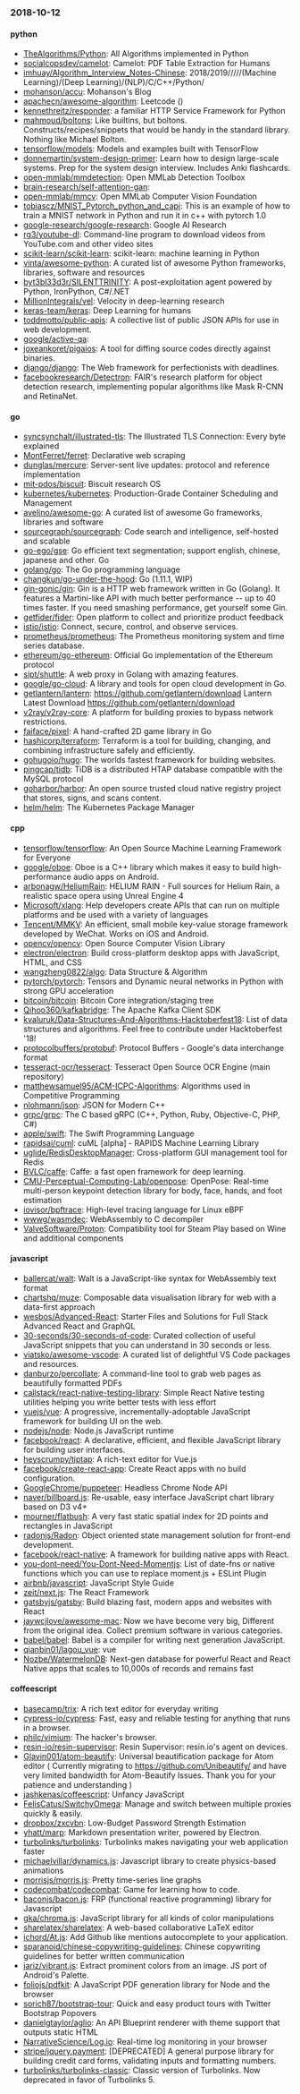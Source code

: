 ### 2018-10-12

#### python
* [TheAlgorithms/Python](https://github.com/TheAlgorithms/Python): All Algorithms implemented in Python
* [socialcopsdev/camelot](https://github.com/socialcopsdev/camelot): Camelot: PDF Table Extraction for Humans
* [imhuay/Algorithm_Interview_Notes-Chinese](https://github.com/imhuay/Algorithm_Interview_Notes-Chinese): 2018/2019/////(Machine Learning)/(Deep Learning)/(NLP)/C/C++/Python/
* [mohanson/accu](https://github.com/mohanson/accu): Mohanson's Blog
* [apachecn/awesome-algorithm](https://github.com/apachecn/awesome-algorithm): Leetcode  () 
* [kennethreitz/responder](https://github.com/kennethreitz/responder): a familiar HTTP Service Framework for Python
* [mahmoud/boltons](https://github.com/mahmoud/boltons):  Like builtins, but boltons. Constructs/recipes/snippets that would be handy in the standard library. Nothing like Michael Bolton.
* [tensorflow/models](https://github.com/tensorflow/models): Models and examples built with TensorFlow
* [donnemartin/system-design-primer](https://github.com/donnemartin/system-design-primer): Learn how to design large-scale systems. Prep for the system design interview. Includes Anki flashcards.
* [open-mmlab/mmdetection](https://github.com/open-mmlab/mmdetection): Open MMLab Detection Toolbox
* [brain-research/self-attention-gan](https://github.com/brain-research/self-attention-gan): 
* [open-mmlab/mmcv](https://github.com/open-mmlab/mmcv): Open MMLab Computer Vision Foundation
* [tobiascz/MNIST_Pytorch_python_and_capi](https://github.com/tobiascz/MNIST_Pytorch_python_and_capi): This is an example of how to train a MNIST network in Python and run it in c++ with pytorch 1.0
* [google-research/google-research](https://github.com/google-research/google-research): Google AI Research
* [rg3/youtube-dl](https://github.com/rg3/youtube-dl): Command-line program to download videos from YouTube.com and other video sites
* [scikit-learn/scikit-learn](https://github.com/scikit-learn/scikit-learn): scikit-learn: machine learning in Python
* [vinta/awesome-python](https://github.com/vinta/awesome-python): A curated list of awesome Python frameworks, libraries, software and resources
* [byt3bl33d3r/SILENTTRINITY](https://github.com/byt3bl33d3r/SILENTTRINITY): A post-exploitation agent powered by Python, IronPython, C#/.NET
* [MillionIntegrals/vel](https://github.com/MillionIntegrals/vel): Velocity in deep-learning research
* [keras-team/keras](https://github.com/keras-team/keras): Deep Learning for humans
* [toddmotto/public-apis](https://github.com/toddmotto/public-apis): A collective list of public JSON APIs for use in web development.
* [google/active-qa](https://github.com/google/active-qa): 
* [joxeankoret/pigaios](https://github.com/joxeankoret/pigaios): A tool for diffing source codes directly against binaries.
* [django/django](https://github.com/django/django): The Web framework for perfectionists with deadlines.
* [facebookresearch/Detectron](https://github.com/facebookresearch/Detectron): FAIR's research platform for object detection research, implementing popular algorithms like Mask R-CNN and RetinaNet.

#### go
* [syncsynchalt/illustrated-tls](https://github.com/syncsynchalt/illustrated-tls): The Illustrated TLS Connection: Every byte explained
* [MontFerret/ferret](https://github.com/MontFerret/ferret): Declarative web scraping
* [dunglas/mercure](https://github.com/dunglas/mercure): Server-sent live updates: protocol and reference implementation
* [mit-pdos/biscuit](https://github.com/mit-pdos/biscuit): Biscuit research OS
* [kubernetes/kubernetes](https://github.com/kubernetes/kubernetes): Production-Grade Container Scheduling and Management
* [avelino/awesome-go](https://github.com/avelino/awesome-go): A curated list of awesome Go frameworks, libraries and software
* [sourcegraph/sourcegraph](https://github.com/sourcegraph/sourcegraph): Code search and intelligence, self-hosted and scalable
* [go-ego/gse](https://github.com/go-ego/gse): Go efficient text segmentation; support english, chinese, japanese and other. Go 
* [golang/go](https://github.com/golang/go): The Go programming language
* [changkun/go-under-the-hood](https://github.com/changkun/go-under-the-hood): Go  (1.11.1, WIP)
* [gin-gonic/gin](https://github.com/gin-gonic/gin): Gin is a HTTP web framework written in Go (Golang). It features a Martini-like API with much better performance -- up to 40 times faster. If you need smashing performance, get yourself some Gin.
* [getfider/fider](https://github.com/getfider/fider): Open platform to collect and prioritize product feedback
* [istio/istio](https://github.com/istio/istio): Connect, secure, control, and observe services.
* [prometheus/prometheus](https://github.com/prometheus/prometheus): The Prometheus monitoring system and time series database.
* [ethereum/go-ethereum](https://github.com/ethereum/go-ethereum): Official Go implementation of the Ethereum protocol
* [sipt/shuttle](https://github.com/sipt/shuttle): A web proxy in Golang with amazing features.
* [google/go-cloud](https://github.com/google/go-cloud): A library and tools for open cloud development in Go.
* [getlantern/lantern](https://github.com/getlantern/lantern):  https://github.com/getlantern/download  Lantern Latest Download https://github.com/getlantern/download 
* [v2ray/v2ray-core](https://github.com/v2ray/v2ray-core): A platform for building proxies to bypass network restrictions.
* [faiface/pixel](https://github.com/faiface/pixel): A hand-crafted 2D game library in Go
* [hashicorp/terraform](https://github.com/hashicorp/terraform): Terraform is a tool for building, changing, and combining infrastructure safely and efficiently.
* [gohugoio/hugo](https://github.com/gohugoio/hugo): The worlds fastest framework for building websites.
* [pingcap/tidb](https://github.com/pingcap/tidb): TiDB is a distributed HTAP database compatible with the MySQL protocol
* [goharbor/harbor](https://github.com/goharbor/harbor): An open source trusted cloud native registry project that stores, signs, and scans content.
* [helm/helm](https://github.com/helm/helm): The Kubernetes Package Manager

#### cpp
* [tensorflow/tensorflow](https://github.com/tensorflow/tensorflow): An Open Source Machine Learning Framework for Everyone
* [google/oboe](https://github.com/google/oboe): Oboe is a C++ library which makes it easy to build high-performance audio apps on Android.
* [arbonagw/HeliumRain](https://github.com/arbonagw/HeliumRain): HELIUM RAIN - Full sources for Helium Rain, a realistic space opera using Unreal Engine 4
* [Microsoft/xlang](https://github.com/Microsoft/xlang): Help developers create APIs that can run on multiple platforms and be used with a variety of languages
* [Tencent/MMKV](https://github.com/Tencent/MMKV): An efficient, small mobile key-value storage framework developed by WeChat. Works on iOS and Android.
* [opencv/opencv](https://github.com/opencv/opencv): Open Source Computer Vision Library
* [electron/electron](https://github.com/electron/electron): Build cross-platform desktop apps with JavaScript, HTML, and CSS
* [wangzheng0822/algo](https://github.com/wangzheng0822/algo): Data Structure & Algorithm
* [pytorch/pytorch](https://github.com/pytorch/pytorch): Tensors and Dynamic neural networks in Python with strong GPU acceleration
* [bitcoin/bitcoin](https://github.com/bitcoin/bitcoin): Bitcoin Core integration/staging tree
* [Qihoo360/kafkabridge](https://github.com/Qihoo360/kafkabridge): The Apache Kafka Client SDK
* [kvaluruk/Data-Structures-And-Algorithms-Hacktoberfest18](https://github.com/kvaluruk/Data-Structures-And-Algorithms-Hacktoberfest18): List of data structures and algorithms. Feel free to contribute under Hacktoberfest '18!
* [protocolbuffers/protobuf](https://github.com/protocolbuffers/protobuf): Protocol Buffers - Google's data interchange format
* [tesseract-ocr/tesseract](https://github.com/tesseract-ocr/tesseract): Tesseract Open Source OCR Engine (main repository)
* [matthewsamuel95/ACM-ICPC-Algorithms](https://github.com/matthewsamuel95/ACM-ICPC-Algorithms): Algorithms used in Competitive Programming
* [nlohmann/json](https://github.com/nlohmann/json): JSON for Modern C++
* [grpc/grpc](https://github.com/grpc/grpc): The C based gRPC (C++, Python, Ruby, Objective-C, PHP, C#)
* [apple/swift](https://github.com/apple/swift): The Swift Programming Language
* [rapidsai/cuml](https://github.com/rapidsai/cuml): cuML [alpha] - RAPIDS Machine Learning Library
* [uglide/RedisDesktopManager](https://github.com/uglide/RedisDesktopManager):  Cross-platform GUI management tool for Redis
* [BVLC/caffe](https://github.com/BVLC/caffe): Caffe: a fast open framework for deep learning.
* [CMU-Perceptual-Computing-Lab/openpose](https://github.com/CMU-Perceptual-Computing-Lab/openpose): OpenPose: Real-time multi-person keypoint detection library for body, face, hands, and foot estimation
* [iovisor/bpftrace](https://github.com/iovisor/bpftrace): High-level tracing language for Linux eBPF
* [wwwg/wasmdec](https://github.com/wwwg/wasmdec): WebAssembly to C decompiler
* [ValveSoftware/Proton](https://github.com/ValveSoftware/Proton): Compatibility tool for Steam Play based on Wine and additional components

#### javascript
* [ballercat/walt](https://github.com/ballercat/walt):  Walt is a JavaScript-like syntax for WebAssembly text format 
* [chartshq/muze](https://github.com/chartshq/muze): Composable data visualisation library for web with a data-first approach
* [wesbos/Advanced-React](https://github.com/wesbos/Advanced-React): Starter Files and Solutions for Full Stack Advanced React and GraphQL
* [30-seconds/30-seconds-of-code](https://github.com/30-seconds/30-seconds-of-code): Curated collection of useful JavaScript snippets that you can understand in 30 seconds or less.
* [viatsko/awesome-vscode](https://github.com/viatsko/awesome-vscode):  A curated list of delightful VS Code packages and resources.
* [danburzo/percollate](https://github.com/danburzo/percollate):    A command-line tool to grab web pages as beautifully formatted PDFs
* [callstack/react-native-testing-library](https://github.com/callstack/react-native-testing-library): Simple React Native testing utilities helping you write better tests with less effort
* [vuejs/vue](https://github.com/vuejs/vue):  A progressive, incrementally-adoptable JavaScript framework for building UI on the web.
* [nodejs/node](https://github.com/nodejs/node): Node.js JavaScript runtime 
* [facebook/react](https://github.com/facebook/react): A declarative, efficient, and flexible JavaScript library for building user interfaces.
* [heyscrumpy/tiptap](https://github.com/heyscrumpy/tiptap): A rich-text editor for Vue.js
* [facebook/create-react-app](https://github.com/facebook/create-react-app): Create React apps with no build configuration.
* [GoogleChrome/puppeteer](https://github.com/GoogleChrome/puppeteer): Headless Chrome Node API
* [naver/billboard.js](https://github.com/naver/billboard.js):  Re-usable, easy interface JavaScript chart library based on D3 v4+
* [mourner/flatbush](https://github.com/mourner/flatbush): A very fast static spatial index for 2D points and rectangles in JavaScript
* [radonjs/Radon](https://github.com/radonjs/Radon): Object oriented state management solution for front-end development.
* [facebook/react-native](https://github.com/facebook/react-native): A framework for building native apps with React.
* [you-dont-need/You-Dont-Need-Momentjs](https://github.com/you-dont-need/You-Dont-Need-Momentjs): List of date-fns or native functions which you can use to replace moment.js + ESLint Plugin
* [airbnb/javascript](https://github.com/airbnb/javascript): JavaScript Style Guide
* [zeit/next.js](https://github.com/zeit/next.js): The React Framework
* [gatsbyjs/gatsby](https://github.com/gatsbyjs/gatsby): Build blazing fast, modern apps and websites with React
* [jaywcjlove/awesome-mac](https://github.com/jaywcjlove/awesome-mac):  Now we have become very big, Different from the original idea. Collect premium software in various categories.
* [babel/babel](https://github.com/babel/babel):  Babel is a compiler for writing next generation JavaScript.
* [qianbin01/lagou_vue](https://github.com/qianbin01/lagou_vue): vue
* [Nozbe/WatermelonDB](https://github.com/Nozbe/WatermelonDB):  Next-gen database for powerful React and React Native apps that scales to 10,000s of records and remains fast 

#### coffeescript
* [basecamp/trix](https://github.com/basecamp/trix): A rich text editor for everyday writing
* [cypress-io/cypress](https://github.com/cypress-io/cypress): Fast, easy and reliable testing for anything that runs in a browser.
* [philc/vimium](https://github.com/philc/vimium): The hacker's browser.
* [resin-io/resin-supervisor](https://github.com/resin-io/resin-supervisor): Resin Supervisor: resin.io's agent on devices.
* [Glavin001/atom-beautify](https://github.com/Glavin001/atom-beautify):  Universal beautification package for Atom editor ( Currently migrating to https://github.com/Unibeautify/ and have very limited bandwidth for Atom-Beautify Issues. Thank you for your patience and understanding  )
* [jashkenas/coffeescript](https://github.com/jashkenas/coffeescript): Unfancy JavaScript
* [FelisCatus/SwitchyOmega](https://github.com/FelisCatus/SwitchyOmega): Manage and switch between multiple proxies quickly & easily.
* [dropbox/zxcvbn](https://github.com/dropbox/zxcvbn): Low-Budget Password Strength Estimation
* [yhatt/marp](https://github.com/yhatt/marp): Markdown presentation writer, powered by Electron.
* [turbolinks/turbolinks](https://github.com/turbolinks/turbolinks): Turbolinks makes navigating your web application faster
* [michaelvillar/dynamics.js](https://github.com/michaelvillar/dynamics.js): Javascript library to create physics-based animations
* [morrisjs/morris.js](https://github.com/morrisjs/morris.js): Pretty time-series line graphs
* [codecombat/codecombat](https://github.com/codecombat/codecombat): Game for learning how to code.
* [baconjs/bacon.js](https://github.com/baconjs/bacon.js): FRP (functional reactive programming) library for Javascript
* [gka/chroma.js](https://github.com/gka/chroma.js): JavaScript library for all kinds of color manipulations
* [sharelatex/sharelatex](https://github.com/sharelatex/sharelatex): A web-based collaborative LaTeX editor
* [ichord/At.js](https://github.com/ichord/At.js): Add Github like mentions autocomplete to your application.
* [sparanoid/chinese-copywriting-guidelines](https://github.com/sparanoid/chinese-copywriting-guidelines): Chinese copywriting guidelines for better written communication
* [jariz/vibrant.js](https://github.com/jariz/vibrant.js): Extract prominent colors from an image. JS port of Android's Palette.
* [foliojs/pdfkit](https://github.com/foliojs/pdfkit): A JavaScript PDF generation library for Node and the browser
* [sorich87/bootstrap-tour](https://github.com/sorich87/bootstrap-tour): Quick and easy product tours with Twitter Bootstrap Popovers
* [danielgtaylor/aglio](https://github.com/danielgtaylor/aglio): An API Blueprint renderer with theme support that outputs static HTML
* [NarrativeScience/Log.io](https://github.com/NarrativeScience/Log.io): Real-time log monitoring in your browser
* [stripe/jquery.payment](https://github.com/stripe/jquery.payment): [DEPRECATED] A general purpose library for building credit card forms, validating inputs and formatting numbers.
* [turbolinks/turbolinks-classic](https://github.com/turbolinks/turbolinks-classic): Classic version of Turbolinks. Now deprecated in favor of Turbolinks 5.
